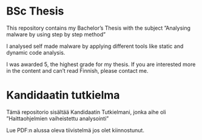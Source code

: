 # BSc Thesis
This repository contains my Bachelor’s Thesis with the subject ”Analysing malware by using step by step method”

I analysed self made malware by applying different tools like static and dynamic code analysis.

I was awarded 5, the highest grade for my thesis. If you are interested more in the content and can’t read Finnish, please contact me.

# Kandidaatin tutkielma
Tämä repositorio sisältää Kandidaatin Tutkielmani, jonka aihe oli ”Haittaohjelmien vaiheistettu analysointi”

Lue PDF:n alussa oleva tiivistelmä jos olet kiinnostunut.
